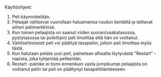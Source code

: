 Käyttöohjeet:

1. Peli käynnistetään. 
2. Pelaajat valitsevat vuorollaan haluamansa ruudun kentältä ja laittavat siihen pelimerkkinsä.
3. Kun toinen pelaajista on saanut viiden suoran(vaakatasossa, pystytasossa tai poikittain) peli ilmoittaa että hän on voittanut. 
4. Vaihtoehtoisesti peli voi päättyä tasapeliin, jolloin peli ilmoittaa myös tästä.
5. Kun halutaan pelata uusi peli, painetaan alhaalta löytyvästä "Restart" -napista, joka tyhjentää pelikentän.
6. Restart -painike ei toimi ennenkuin vasta jompikumpi pelaajista on voittanut pelin tai peli on päättynyt tasapelitilanteeseen. 
